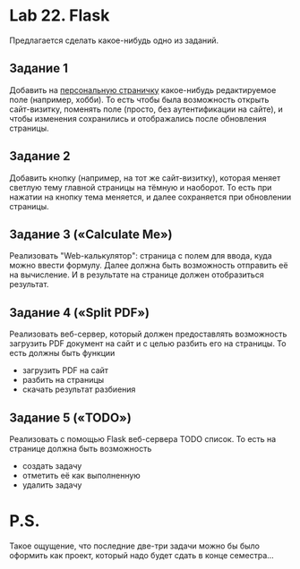 # Lab 22. Flask

Предлагается сделать какое-нибудь одно из заданий.

## Задание 1

Добавить на [персональную страничку](../lab21) какое-нибудь редактируемое поле (например, хобби).
То есть чтобы была возможность открыть сайт-визитку, поменять поле (просто, без аутентификации на сайте), и чтобы изменения сохранились и отображались после обновления страницы.

## Задание 2

Добавить кнопку (например, на тот же сайт-визитку), которая меняет светлую тему главной страницы на тёмную и наоборот.
То есть при нажатии на кнопку тема меняется, и далее сохраняется при обновлении страницы.

## Задание 3 («Calculate Me»)

Реализовать "Web-калькулятор": страница с полем для ввода, куда можно ввести формулу.
Далее должна быть возможность отправить её на вычисление.
И в результате на странице должен отобразиться результат.

## Задание 4 («Split PDF»)

Реализовать веб-сервер, который должен предоставлять возможность загрузить PDF документ на сайт и с целью разбить его на страницы.
То есть должны быть функции
* загрузить PDF на сайт
* разбить на страницы
* скачать результат разбиения

## Задание 5 («TODO»)

Реализовать с помощью Flask веб-сервера TODO список.
То есть на странице должна быть возможность
* создать задачу
* отметить её как выполненную
* удалить задачу

# P.S.

Такое ощущение, что последние две-три задачи можно бы было оформить как проект, который надо будет сдать в конце семестра...